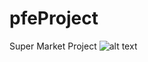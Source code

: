 # pfeProject
Super Market Project 
![alt text](https://github.com/Ahmed-dev-vpc/pfeProject/blob/master/projectImages/stok8.png?raw=true)

